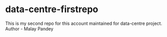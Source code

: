 # data-centre-firstrepo
This is my second repo for this account maintained for data-centre project.
Author - Malay Pandey
